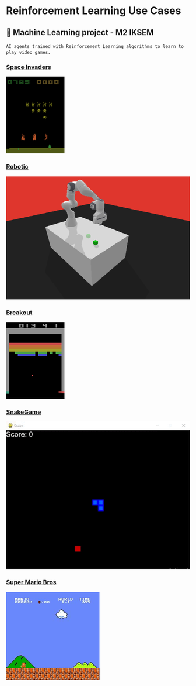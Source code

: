 # Reinforcement Learning Use Cases

## 🧠 Machine Learning project - M2 IKSEM

    AI agents trained with Reinforcement Learning algorithms to learn to play video games.

### [Space Invaders](./space-invaders)

![](./images/space_invaders.gif)

### [Robotic](./robotic)

![](./images/test_panda_push.gif)

### [Breakout](./breakout)

![](./images/breakout.gif)

### [SnakeGame](./snake-game)

![](./images/snake.gif)

### [Super Mario Bros](./super-mario-bros)

![](./images/super_mario_bros.gif)
